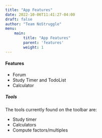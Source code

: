 ```yaml
---
title: "App Features"
date: 2022-10-06T11:41:27-04:00
draft: false
author: "Team NoStruggle"
menu: 
    main: 
        title: "App Features"
        parent: 'features'
        weight: 1
---
```


#### Features

- Forum
- Study Timer and TodoList
- Calculator

##### Tools

The tools currently found on the toolbar are:

- Study timer
- Calculators
- Compute factors/multiples